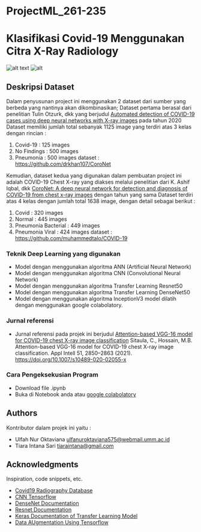 # ProjectML_261-235
# Klasifikasi Covid-19 Menggunakan Citra X-Ray Radiology

![alt text](https://miro.medium.com/max/2625/1*YrvMKrWMhi3HomoiTLPsfw.png) ![alt](https://keras.io/img/logo.png)

## Deskripsi Dataset 

Dalam penyusunan project ini menggunakan 2 dataset dari sumber yang berbeda yang nantinya akan dikombinasikan; 
Dataset pertama berasal dari penelitian Tulin Otzurk, dkk yang berjudul [Automated detection of COVID-19 cases using deep neural networks with X-ray images](https://www.sciencedirect.com/science/article/abs/pii/S0010482520301621?via%3Dihub) pada tahun 2020
Dataset memiliki jumlah total sebanyak 1125 image yang terdiri atas 3 kelas dengan rincian :
1. Covid-19     : 125 images
2. No Findings  : 500 images
3. Pneumonia    : 500 images
dataset : https://github.com/drkhan107/CoroNet

Kemudian, dataset kedua yang digunakan dalam pembuatan project ini adalah COVID-19 Chest X-ray yang diakses melalui penelitian dari K. Ashif Iqbal, dkk [CoroNet: A deep neural network for detection and diagnosis of COVID-19 from chest x-ray images](https://www.sciencedirect.com/science/article/abs/pii/S0169260720314140?via%3Dihub) dengan tahun yang sama
Dataset terdiri atas 4 kelas dengan jumlah total 1638 image, dengan detail sebagai berikut : 
1. Covid                : 320 images 
2. Normal               : 445 images
3. Pneumonia Bacterial  : 449 images 
4. Pneumonia Viral      : 424 images
dataset : https://github.com/muhammedtalo/COVID-19

### Teknik Deep Learning yang digunakan

* Model dengan menggunakan algoritma ANN (Artificial Neural Network)
* Model dengan menggunakan algoritma CNN (Convolutional Neural Network)
* Model dengan menggunakan algoritma Transfer Learning Resnet50
* Model dengan menggunakan algoritma Transfer Learning DenseNet50
* Model dengan menggunakan algoritma InceptionV3
model dilatih dengan menggunakan google colabolatory. 

### Jurnal referensi 

* Jurnal referensi pada projek ini berjudul [Attention-based VGG-16 model for COVID-19 chest X-ray image classification](https://link.springer.com/article/10.1007/s10489-020-02055-x)
Sitaula, C., Hossain, M.B. Attention-based VGG-16 model for COVID-19 chest X-ray image classification. Appl Intell 51, 2850–2863 (2021). https://doi.org/10.1007/s10489-020-02055-x

### Cara Pengeksekusian Program

* Download file .ipynb 
* Buka di Notebook anda atau [google colabolatory](https://colab.research.google.com/) 

## Authors

Kontributor dalam projek ini yaitu :
* Ulfah Nur Oktaviana ulfanuroktaviana575@webmail.umm.ac.id
* Tiara Intana Sari tiaraintana@gmail.com

## Acknowledgments

Inspiration, code snippets, etc.
* [Covid19 Radiography Database](https://www.kaggle.com/tawsifurrahman/covid19-radiography-database)
* [CNN Tensorflow](https://github.com/aymericdamien/TensorFlow-Examples/blob/master/tensorflow_v1/examples/3_NeuralNetworks/convolutional_network.py)
* [DenseNet Documentation](https://keras.io/api/applications/densenet/)
* [Resnet Documentation](https://keras.io/api/applications/resnet/)
* [Keras Documentation of Transfer Learning Model](https://keras.io/api/applications/)
* [Data AUgmentation Using Tensorflow](https://www.tensorflow.org/tutorials/images/data_augmentation)

